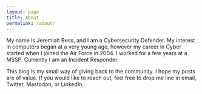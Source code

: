 ```yaml
---
layout: page
title: About
permalink: /about/
---
```


My name is Jeremiah Bess, and I am a Cybersecurity Defender. My interest in computers began at a very young age, however my career in Cyber started when I joined the Air Force in 2004. I worked for a few years at a MSSP. Currently I am an Incident Responder.

This blog is my small way of giving back to the community. I hope my posts are of value. If you would like to reach out, feel free to drop me line in email, Twitter, Mastodon, or LinkedIn.
